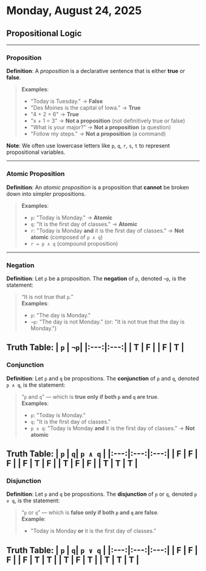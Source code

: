 # Monday, August 24, 2025  
## Propositional Logic  
---

### **Proposition**  
**Definition**: A *proposition* is a declarative sentence that is either **true** or **false**.  
> **Examples**:
> - "Today is Tuesday." → **False**  
> - "Des Moines is the capital of Iowa." → **True**  
> - "4 + 2 = 6" → **True**  
> - "x + 1 = 3" → **Not a proposition** (not definitively true or false)  
> - "What is your major?" → **Not a proposition** (a question)  
> - "Follow my steps." → **Not a proposition** (a command)  

**Note**: We often use lowercase letters like `p`, `q`, `r`, `s`, `t` to represent propositional variables.

---

### **Atomic Proposition**  
**Definition**: An *atomic proposition* is a proposition that **cannot** be broken down into simpler propositions.  
> **Examples**:  
> - `p`: "Today is Monday." → **Atomic**  
> - `q`: "It is the first day of classes." → **Atomic**  
> - `r`: "Today is Monday **and** it is the first day of classes." → **Not atomic** (composed of `p ∧ q`)  
> - `r = p ∧ q` (compound proposition)

---

### **Negation**  
**Definition**: Let `p` be a proposition. The **negation** of `p`, denoted `¬p`, is the statement:  
> “It is not true that `p`.”  
> **Examples**:  
> - `p`: "The day is Monday."  
> - `¬p`: "The day is not Monday." (or: "It is not true that the day is Monday.")

**Truth Table**:
| `p` | `¬p`|
|:---:|:---:|
| T | F |
| F | T |
---

### **Conjunction**  
**Definition**: Let `p` and `q` be propositions. The **conjunction** of `p` and `q`, denoted `p ∧ q`, is the statement:  
> “`p` and `q`” — which is **true only if both `p` and `q` are true**.  
> **Examples**:  
> - `p`: "Today is Monday."  
> - `q`: "It is the first day of classes."  
> - `p ∧ q`: "Today is Monday **and** it is the first day of classes." → **Not atomic**

**Truth Table**:
| `p` | `q`| `p ∧ q` |
|:---:|:---:|:---:|
| F | F | F |
| F | T | F |
| T | F | F |
| T | T | T |
---

### **Disjunction**  
**Definition**: Let `p` and `q` be propositions. The **disjunction** of `p` or `q`, denoted `p ∨ q`, is the statement:  
> “`p` or `q`” — which is **false only if both `p` and `q` are false**.  
> **Example**:  
> - "Today is Monday **or** it is the first day of classes."

**Truth Table**:
| `p` | `q`| `p ∨ q` |
|:---:|:---:|:---:|
| F | F | F |
| F | T | T |
| T | F | T |
| T | T | T |
---

